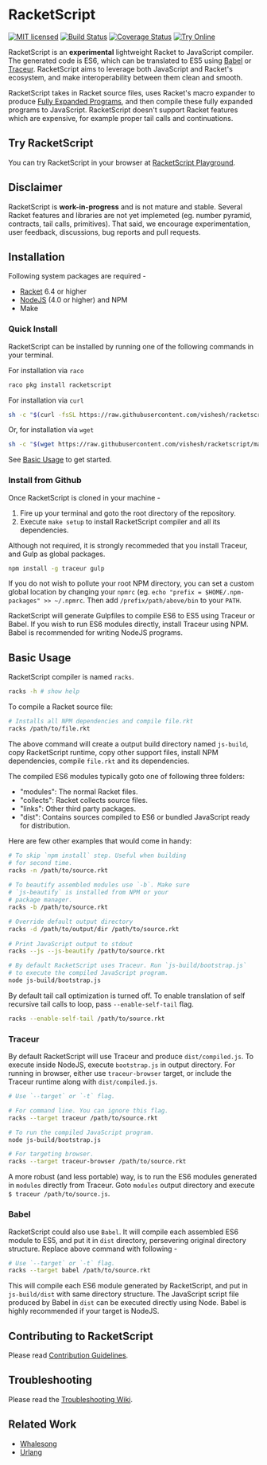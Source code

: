 # RacketScript

[![MIT licensed](https://img.shields.io/badge/license-MIT-blue.svg)](COPYING.md)
[![Build Status](https://travis-ci.org/vishesh/racketscript.svg?branch=master)](https://travis-ci.org/vishesh/racketscript)
[![Coverage Status](https://codecov.io/gh/vishesh/racketscript/coverage.svg?branch=master)](https://codecov.io/gh/vishesh/racketscript?branch=master)
[![Try Online](https://img.shields.io/badge/try_it-online!-ff9900.svg)](http://rapture.twistedplane.com:8080)

RacketScript is an **experimental** lightweight Racket to JavaScript
compiler. The generated code is ES6, which can be translated to ES5
using [Babel](https://babeljs.io/)
or [Traceur](https://github.com/google/traceur-compiler). RacketScript
aims to leverage both JavaScript and Racket's ecosystem, and make
interoperability between them clean and smooth.

RacketScript takes in Racket source files, uses Racket's macro
expander to
produce
[Fully Expanded Programs](https://docs.racket-lang.org/reference/syntax-model.html#%28part._fully-expanded%29),
and then compile these fully expanded programs to
JavaScript. RacketScript doesn't support Racket features which are
expensive, for example proper tail calls and continuations.

## Try RacketScript

You can try RacketScript in your browser
at [RacketScript Playground](http://rapture.twistedplane.com:8080/).

## Disclaimer

RacketScript is **work-in-progress** and is not mature and stable.
Several Racket features and libraries are not yet implemeted
(eg. number pyramid, contracts, tail calls, primitives). That said,
we encourage experimentation, user feedback, discussions, bug reports
and pull requests.

## Installation

Following system packages are required -

- [Racket](http://www.racket-lang.org/) 6.4 or higher
- [NodeJS](https://nodejs.org/) (4.0 or higher) and NPM
- Make

### Quick Install

RacketScript can be installed by running one of the following commands
in your terminal.

For installation via `raco`

```sh
raco pkg install racketscript
```

For installation via `curl`

```sh
sh -c "$(curl -fsSL https://raw.githubusercontent.com/vishesh/racketscript/master/install.sh)"
```

Or, for installation via `wget`

```sh
sh -c "$(wget https://raw.githubusercontent.com/vishesh/racketscript/master/install.sh -O -)"
```

See [Basic Usage](#basic-usage) to get started.

### Install from Github

Once RacketScript is cloned in your machine -

1. Fire up your terminal and goto the root directory of the
   repository.
2. Execute `make setup` to install RacketScript compiler and all its
   dependencies.

Although not required, it is strongly recommeded that you install
Traceur, and Gulp as global packages.

```sh
npm install -g traceur gulp
```

If you do not wish to pollute your root NPM directory, you can set a
custom global location by changing your `npmrc` (eg.  `echo "prefix =
$HOME/.npm-packages" >> ~/.npmrc`. Then add `/prefix/path/above/bin`
to your `PATH`.

RacketScript will generate Gulpfiles to compile ES6 to ES5 using
Traceur or Babel.  If you wish to run ES6 modules directly, install
Traceur using NPM. Babel is recommended for writing NodeJS programs.

## Basic Usage

RacketScript compiler is named `racks`. 

```sh
racks -h # show help
```
	
To compile a Racket source file:

```sh
# Installs all NPM dependencies and compile file.rkt
racks /path/to/file.rkt
```
	
The above command will create a output build directory named
`js-build`, copy RacketScript runtime, copy other support files,
install NPM dependencies, compile `file.rkt` and its dependencies.

The compiled ES6 modules typically goto one of following three
folders:

- "modules": The normal Racket files.
- "collects": Racket collects source files.
- "links": Other third party packages.
- "dist": Contains sources compiled to ES6 or bundled JavaScript ready
  for distribution.

Here are few other examples that would come in handy:

```sh
# To skip `npm install` step. Useful when building
# for second time.
racks -n /path/to/source.rkt
	
# To beautify assembled modules use `-b`. Make sure
# `js-beautify` is installed from NPM or your
# package manager.
racks -b /path/to/source.rkt

# Override default output directory
racks -d /path/to/output/dir /path/to/source.rkt
	
# Print JavaScript output to stdout
racks --js --js-beautify /path/to/source.rkt

# By default RacketScript uses Traceur. Run `js-build/bootstrap.js`
# to execute the compiled JavaScript program.
node js-build/bootstrap.js
```
		
By default tail call optimization is turned off. To enable translation
of self recursive tail calls to loop, pass `--enable-self-tail` flag.

```sh
racks --enable-self-tail /path/to/source.rkt
```

### Traceur

By default RacketScript will use Traceur and produce
`dist/compiled.js`. To execute inside NodeJS, execute `bootstrap.js`
in output directory. For running in browser, either use
`traceur-browser` target, or include the Traceur runtime along with
`dist/compiled.js`.

```sh
# Use `--target` or `-t` flag.

# For command line. You can ignore this flag.
racks --target traceur /path/to/source.rkt

# To run the compiled JavaScript program.
node js-build/bootstrap.js

# For targeting browser.
racks --target traceur-browser /path/to/source.rkt
```

A more robust (and less portable) way, is to run the ES6 modules
generated in `modules` directly from Traceur. Goto `modules` output
directory and execute `$ traceur /path/to/source.js`.

### Babel

RacketScript could also use `Babel`. It will compile each assembled ES6
module to ES5, and put it in `dist` directory, persevering original
directory structure. Replace above command with following -

```sh
# Use `--target` or `-t` flag.
racks --target babel /path/to/source.rkt
```

This will compile each ES6 module generated by RacketScript, and put
in `js-build/dist` with same directory structure. The JavaScript
script file produced by Babel in `dist` can be executed directly using
Node. Babel is highly recommended if your target is NodeJS.

## Contributing to RacketScript

Please read [Contribution Guidelines](CONTRIBUTING.md).

## Troubleshooting

Please read the [Troubleshooting Wiki](https://github.com/vishesh/racketscript/wiki/Troubleshooting).

## Related Work

- [Whalesong](https://github.com/soegaard/whalesong)
- [Urlang](https://github.com/soegaard/urlang)
